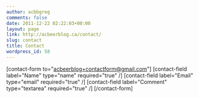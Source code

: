 ```yaml
---
author: acbbgreg
comments: false
date: 2011-12-22 02:22:03+00:00
layout: page
link: http://acbeerblog.ca/contact/
slug: contact
title: Contact
wordpress_id: 58
---
```


[contact-form to="acbeerblog+contactform@gmail.com"] [contact-field label="Name" type="name" required="true" /] [contact-field label="Email" type="email" required="true" /] [contact-field label="Comment" type="textarea" required="true" /] [/contact-form]
